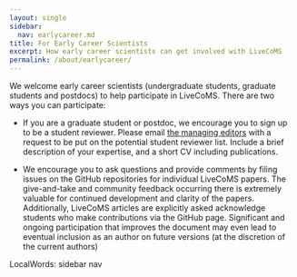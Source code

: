 ```yaml
---
layout: single
sidebar:
  nav: earlycareer.md
title: For Early Career Scientists 
excerpt: How early career scientists can get involved with LiveCoMS
permalink: /about/earlycareer/
---
```


We welcome early career scientists (undergraduate students, graduate
students and postdocs) to help participate in LiveCoMS.  There are two
ways you can participate:

* If you are a graduate student or postdoc, we encourage you to sign
  up to be a student reviewer. Please email
  [the managing editors](mailto:managing_editors@livecomsjournal.org)
  with a request to be put on the potential student reviewer
  list. Include a brief description of your expertise, and a short CV
  including publications.

* We encourage you to ask questions and provide comments by filing
  issues on the GitHub repositories for individual LiveCoMS
  papers. The give-and-take and community feedback occurring there is
  extremely valuable for continued development and clarity of the
  papers. Additionally, LiveCoMS articles are explicitly asked
  acknowledge students who make contributions via the GitHub
  page. Significant and ongoing participation that improves the
  document may even lead to eventual inclusion as an author on future
  versions (at the discretion of the current authors)

 LocalWords:  sidebar nav
